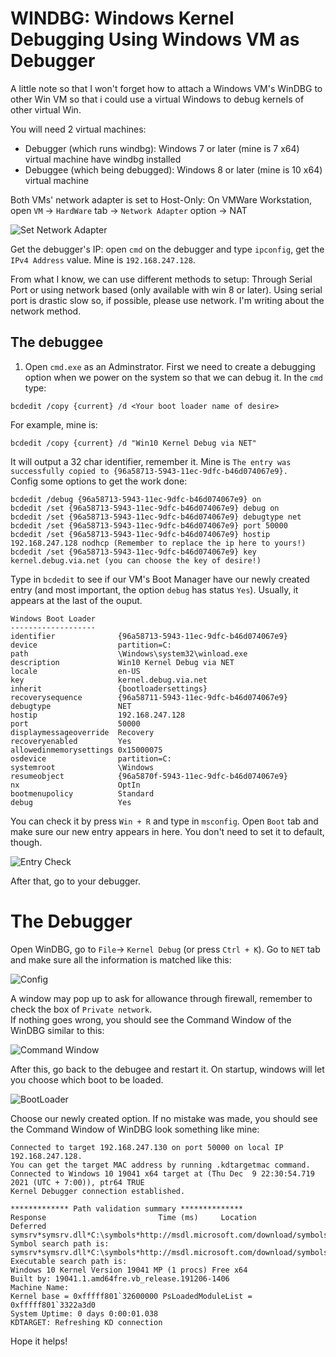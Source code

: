 # WINDBG: Windows Kernel Debugging Using Windows VM as Debugger

A little note so that I won't forget how to attach a Windows VM's WinDBG to other Win VM so that i could use a virtual Windows to debug kernels of other virtual Win.  
  
  You will need 2 virtual machines:
- Debugger (which runs windbg): Windows 7 or later (mine is 7 x64) virtual machine have windbg installed
- Debuggee (which being debugged): Windows 8 or later (mine is 10 x64) virtual machine  

Both VMs' network adapter is set to Host-Only:
On VMWare Workstation, open `VM` -> `HardWare` tab -> `Network Adapter` option -> NAT  

![Set Network Adapter](NetworkAdapter.png)  
  
Get the debugger's IP: open `cmd` on the debugger and type `ipconfig`, get the `IPv4 Address` value. Mine is `192.168.247.128`.  
  
From what I know, we can use different methods to setup: Through Serial Port or using network based (only available with win 8 or later). Using serial port is drastic slow so, if possible, please use network. I'm writing about the network method.  

## The debuggee
1. Open `cmd.exe` as an Adminstrator. First we need to create a debugging option when we power on the system so that we can debug it. In the `cmd` type:
```
bcdedit /copy {current} /d <Your boot loader name of desire>
```
For example, mine is:
```
bcdedit /copy {current} /d "Win10 Kernel Debug via NET"
```
It will output a 32 char identifier, remember it. Mine is `The entry was successfully copied to {96a58713-5943-11ec-9dfc-b46d074067e9}.`  
Config some options to get the work done:
```
bcdedit /debug {96a58713-5943-11ec-9dfc-b46d074067e9} on
bcdedit /set {96a58713-5943-11ec-9dfc-b46d074067e9} debug on
bcdedit /set {96a58713-5943-11ec-9dfc-b46d074067e9} debugtype net
bcdedit /set {96a58713-5943-11ec-9dfc-b46d074067e9} port 50000
bcdedit /set {96a58713-5943-11ec-9dfc-b46d074067e9} hostip 192.168.247.128 nodhcp (Remember to replace the ip here to yours!)
bcdedit /set {96a58713-5943-11ec-9dfc-b46d074067e9} key kernel.debug.via.net (you can choose the key of desire!)
```
  
Type in `bcdedit` to see if our VM's Boot Manager have our newly created entry (and most important, the option `debug` has status `Yes`). Usually, it appears at the last of the ouput.  
```
Windows Boot Loader
-------------------
identifier              {96a58713-5943-11ec-9dfc-b46d074067e9}
device                  partition=C:
path                    \Windows\system32\winload.exe
description             Win10 Kernel Debug via NET
locale                  en-US
key                     kernel.debug.via.net
inherit                 {bootloadersettings}
recoverysequence        {96a58711-5943-11ec-9dfc-b46d074067e9}
debugtype               NET
hostip                  192.168.247.128
port                    50000
displaymessageoverride  Recovery
recoveryenabled         Yes
allowedinmemorysettings 0x15000075
osdevice                partition=C:
systemroot              \Windows
resumeobject            {96a5870f-5943-11ec-9dfc-b46d074067e9}
nx                      OptIn
bootmenupolicy          Standard
debug                   Yes
```  

You can check it by press `Win + R` and type in `msconfig`. Open `Boot` tab and make sure our new entry appears in here. You don't need to set it to default, though.  
  
![Entry Check](EntryCheck.png)  
  

After that, go to your debugger.  
# The Debugger
Open WinDBG, go to `File`-> `Kernel Debug` (or press `Ctrl + K`). Go to `NET` tab and make sure all the information is matched like this:  
  
![Config](KernelDebugConfig.png)  
  
A window may pop up to ask for allowance through firewall, remember to check the box of `Private network`.  
If nothing goes wrong, you should see the Command Window of the WinDBG similar to this:  

![Command Window](CommandView1.png)  
  
After this, go back to the debugee and restart it. On startup, windows will let you choose which boot to be loaded.  
  
![BootLoader](Boot.png)  
  
Choose our newly created option. If no mistake was made, you should see the Command Window of WinDBG look something like mine:  
```
Connected to target 192.168.247.130 on port 50000 on local IP 192.168.247.128.
You can get the target MAC address by running .kdtargetmac command.
Connected to Windows 10 19041 x64 target at (Thu Dec  9 22:30:54.719 2021 (UTC + 7:00)), ptr64 TRUE
Kernel Debugger connection established.

************* Path validation summary **************
Response                         Time (ms)     Location
Deferred                                       symsrv*symsrv.dll*C:\symbols*http://msdl.microsoft.com/download/symbols
Symbol search path is: symsrv*symsrv.dll*C:\symbols*http://msdl.microsoft.com/download/symbols
Executable search path is: 
Windows 10 Kernel Version 19041 MP (1 procs) Free x64
Built by: 19041.1.amd64fre.vb_release.191206-1406
Machine Name:
Kernel base = 0xfffff801`32600000 PsLoadedModuleList = 0xfffff801`3322a3d0
System Uptime: 0 days 0:00:01.038
KDTARGET: Refreshing KD connection
```
  
Hope it helps!


